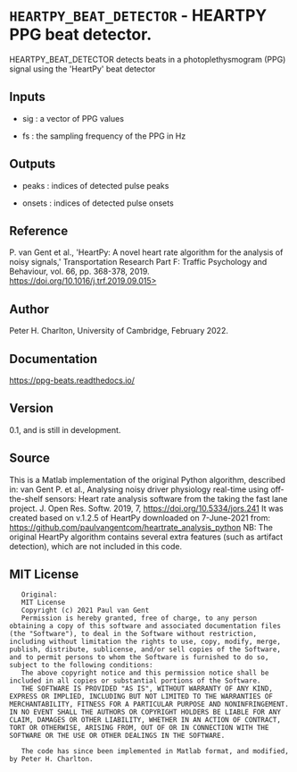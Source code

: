 # `HEARTPY_BEAT_DETECTOR` - HEARTPY PPG beat detector.
HEARTPY_BEAT_DETECTOR detects beats in a photoplethysmogram (PPG) signal
using the 'HeartPy' beat detector

##  Inputs
+   sig : a vector of PPG values
    
+   fs  : the sampling frequency of the PPG in Hz
    
##  Outputs
+   peaks : indices of detected pulse peaks
    
+   onsets : indices of detected pulse onsets
    
##  Reference
P. van Gent et al., 'HeartPy: A novel heart rate algorithm for the analysis of noisy signals,' Transportation Research Part F: Traffic Psychology and Behaviour, vol. 66, pp. 368-378, 2019. https://doi.org/10.1016/j.trf.2019.09.015>

##  Author
Peter H. Charlton, University of Cambridge, February 2022.

##  Documentation
<https://ppg-beats.readthedocs.io/>

##  Version
0.1, and is still in development.

##  Source
This is a Matlab implementation of the original Python algorithm, described in:
van Gent P. et al., Analysing noisy driver physiology real-time using off-the-shelf sensors: Heart rate analysis software from the taking the fast lane project. J. Open Res. Softw. 2019, 7, <https://doi.org/10.5334/jors.241>
It was created based on v.1.2.5 of HeartPy downloaded on 7-June-2021 from: <https://github.com/paulvangentcom/heartrate_analysis_python> 
NB: The original HeartPy algorithm contains several extra features (such as artifact detection), which are not included in this code.

##  MIT License
       Original:
       MIT License
       Copyright (c) 2021 Paul van Gent
       Permission is hereby granted, free of charge, to any person obtaining a copy of this software and associated documentation files (the "Software"), to deal in the Software without restriction, including without limitation the rights to use, copy, modify, merge, publish, distribute, sublicense, and/or sell copies of the Software, and to permit persons to whom the Software is furnished to do so, subject to the following conditions:
       The above copyright notice and this permission notice shall be included in all copies or substantial portions of the Software.
       THE SOFTWARE IS PROVIDED "AS IS", WITHOUT WARRANTY OF ANY KIND, EXPRESS OR IMPLIED, INCLUDING BUT NOT LIMITED TO THE WARRANTIES OF MERCHANTABILITY, FITNESS FOR A PARTICULAR PURPOSE AND NONINFRINGEMENT. IN NO EVENT SHALL THE AUTHORS OR COPYRIGHT HOLDERS BE LIABLE FOR ANY CLAIM, DAMAGES OR OTHER LIABILITY, WHETHER IN AN ACTION OF CONTRACT, TORT OR OTHERWISE, ARISING FROM, OUT OF OR IN CONNECTION WITH THE SOFTWARE OR THE USE OR OTHER DEALINGS IN THE SOFTWARE.
    
       The code has since been implemented in Matlab format, and modified, by Peter H. Charlton.
